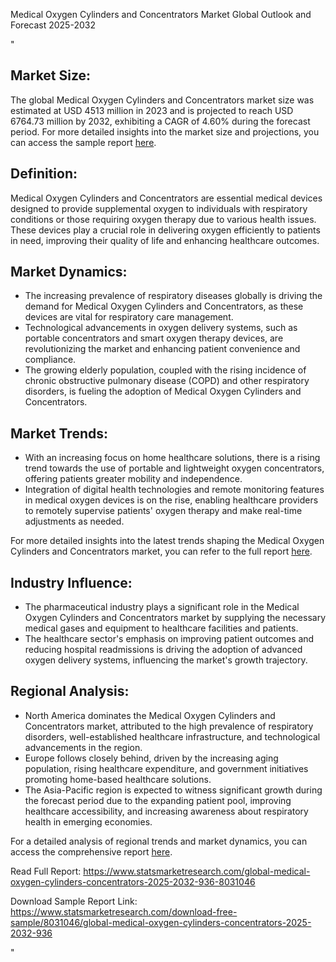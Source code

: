 Medical Oxygen Cylinders and Concentrators Market Global Outlook and Forecast 2025-2032

"<h2>Market Size:</h2>
<p>The global Medical Oxygen Cylinders and Concentrators market size was estimated at USD 4513 million in 2023 and is projected to reach USD 6764.73 million by 2032, exhibiting a CAGR of 4.60% during the forecast period. For more detailed insights into the market size and projections, you can access the sample report <a href='https://www.statsmarketresearch.com/download-free-sample/8031046/global-medical-oxygen-cylinders-concentrators-2025-2032-936'>here</a>.</p>

<h2>Definition:</h2>
<p>Medical Oxygen Cylinders and Concentrators are essential medical devices designed to provide supplemental oxygen to individuals with respiratory conditions or those requiring oxygen therapy due to various health issues. These devices play a crucial role in delivering oxygen efficiently to patients in need, improving their quality of life and enhancing healthcare outcomes.</p>

<h2>Market Dynamics:</h2>
<ul>
<li>The increasing prevalence of respiratory diseases globally is driving the demand for Medical Oxygen Cylinders and Concentrators, as these devices are vital for respiratory care management.</li>
<li>Technological advancements in oxygen delivery systems, such as portable concentrators and smart oxygen therapy devices, are revolutionizing the market and enhancing patient convenience and compliance.</li>
<li>The growing elderly population, coupled with the rising incidence of chronic obstructive pulmonary disease (COPD) and other respiratory disorders, is fueling the adoption of Medical Oxygen Cylinders and Concentrators.</li>
</ul>

<h2>Market Trends:</h2>
<ul>
<li>With an increasing focus on home healthcare solutions, there is a rising trend towards the use of portable and lightweight oxygen concentrators, offering patients greater mobility and independence.</li>
<li>Integration of digital health technologies and remote monitoring features in medical oxygen devices is on the rise, enabling healthcare providers to remotely supervise patients' oxygen therapy and make real-time adjustments as needed.</li>
</ul>
<p>For more detailed insights into the latest trends shaping the Medical Oxygen Cylinders and Concentrators market, you can refer to the full report <a href='https://www.statsmarketresearch.com/global-medical-oxygen-cylinders-concentrators-2025-2032-936-8031046'>here</a>.</p>

<h2>Industry Influence:</h2>
<ul>
<li>The pharmaceutical industry plays a significant role in the Medical Oxygen Cylinders and Concentrators market by supplying the necessary medical gases and equipment to healthcare facilities and patients.</li>
<li>The healthcare sector's emphasis on improving patient outcomes and reducing hospital readmissions is driving the adoption of advanced oxygen delivery systems, influencing the market's growth trajectory.</li>
</ul>

<h2>Regional Analysis:</h2>
<ul>
<li>North America dominates the Medical Oxygen Cylinders and Concentrators market, attributed to the high prevalence of respiratory disorders, well-established healthcare infrastructure, and technological advancements in the region.</li>
<li>Europe follows closely behind, driven by the increasing aging population, rising healthcare expenditure, and government initiatives promoting home-based healthcare solutions.</li>
<li>The Asia-Pacific region is expected to witness significant growth during the forecast period due to the expanding patient pool, improving healthcare accessibility, and increasing awareness about respiratory health in emerging economies.</li>
</ul>
<p>For a detailed analysis of regional trends and market dynamics, you can access the comprehensive report <a href='https://www.statsmarketresearch.com/global-medical-oxygen-cylinders-concentrators-2025-2032-936-8031046'>here</a>.</p>

<p>Read Full Report: <a href='https://www.statsmarketresearch.com/global-medical-oxygen-cylinders-concentrators-2025-2032-936-8031046'>https://www.statsmarketresearch.com/global-medical-oxygen-cylinders-concentrators-2025-2032-936-8031046</a></p>
<p>Download Sample Report Link: <a href='https://www.statsmarketresearch.com/download-free-sample/8031046/global-medical-oxygen-cylinders-concentrators-2025-2032-936'>https://www.statsmarketresearch.com/download-free-sample/8031046/global-medical-oxygen-cylinders-concentrators-2025-2032-936</a></p>"
